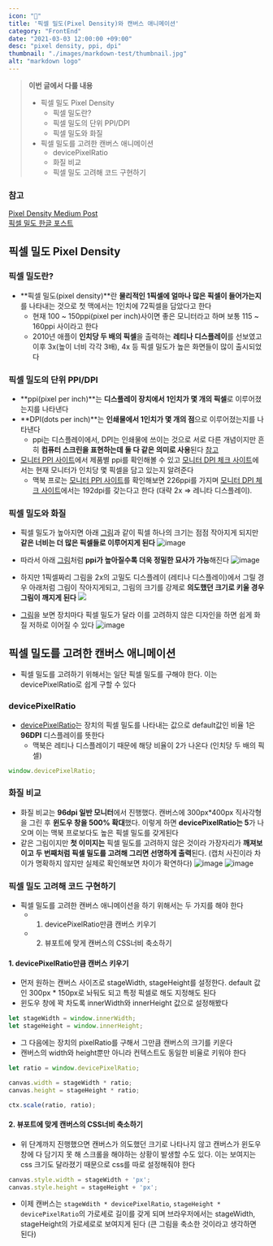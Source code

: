 ```yaml
---
icon: "📱"
title: '픽셀 밀도(Pixel Density)와 캔버스 애니메이션'
category: "FrontEnd"
date: "2021-03-03 12:00:00 +09:00"
desc: "pixel density, ppi, dpi"
thumbnail: "./images/markdown-test/thumbnail.jpg"
alt: "markdown logo"
---
```


>**이번 글에서 다룰 내용**
>- 픽셀 밀도 Pixel Density
>   - 픽셀 밀도란?
>   - 픽셀 밀도의 단위 PPI/DPI
>   - 픽셀 밀도와 화질
>- 픽셀 밀도를 고려한 캔버스 애니메이션
>   - devicePixelRatio
>   - 화질 비교
>   - 픽셀 밀도 고려해 코드 구현하기


### 참고
[Pixel Density Medium Post](https://medium.com/@peternowell/pixel-density-demystified-a4db63ba2922)<br>
[픽셀 밀도 한글 포스트](https://webclub.tistory.com/629)

## 픽셀 밀도 Pixel Density

### 픽셀 밀도란?

- **픽셀 밀도(pixel density)**란 **물리적인 1픽셀에 얼마나 많은 픽셀이 들어가는지**를 나타내는 것으로 첫 맥에서는 1인치에 72픽셀을 담았다고 한다
  - 현재 100 ~ 150ppi(pixel per inch)사이면 좋은 모니터라고 하며 보통 115 ~ 160ppi 사이라고 한다
  - 2010년 애플이 **인치당 두 배의 픽셀**을 출력하는 **레티나 디스플레이**를 선보였고 이후 3x(높이 너비 각각 3배), 4x 등 픽셀 밀도가 높은 화면들이 많이 출시되었다
  

### 픽셀 밀도의 단위 PPI/DPI

- **ppi(pixel per inch)**는 **디스플레이 장치에서 1인치가 몇 개의 픽셀**로 이루어졌는지를 나타낸다
- **DPI(dots per inch)**는 **인쇄물에서 1인치가 몇 개의 점**으로 이루어졌는지를 나타낸다
  - ppi는 디스플레이에서, DPI는 인쇄물에 쓰이는 것으로 서로 다른 개념이지만 흔히 **컴퓨터 스크린을 표현하는데 둘 다 같은 의미로 사용**된다 [참고](https://www.sebastien-gabriel.com/designers-guide-to-dpi/)
- [모니터 PPI 사이트](https://www.sven.de/dpi/)에서 제품별 ppi를 확인해볼 수 있고 [모니터 DPI 체크 사이트](https://www.infobyip.com/detectmonitordpi.php)에서는 현재 모니터가 인치당 몇 픽셀을 담고 있는지 알려준다
  - 맥북 프로는 [모니터 PPI 사이트](https://www.sven.de/dpi/)를 확인해보면 226ppi를 가지며 [모니터 DPI 체크 사이트](https://www.infobyip.com/detectmonitordpi.php)에서는 192dpi를 갖는다고 한다 (대략 2x => 레니타 디스플레이).

  
### 픽셀 밀도와 화질
- 픽셀 밀도가 높아지면 아래 [그림](http://styleguide.co.kr/content/resolution-grid/ratio-design.php)과 같이 픽셀 하나의 크기는 점점 작아지게 되지만 **같은 너비는 더 많은 픽셀들로 이루어지게 된다**
![image](https://user-images.githubusercontent.com/52592748/109468735-5db66780-7ab0-11eb-8c42-3aa29b33324d.png)

- 따라서 아래 [그림](https://www.giffgaff.com/blog/pixel-density-how-to-calculate-ppi/)처럼 **ppi가 높아질수록 더욱 정밀한 묘사가 가능**해진다
![image](https://user-images.githubusercontent.com/52592748/109455520-30f75580-7a9a-11eb-865a-e5d2f5fd79d4.png)

- 하지만 1픽셀짜리 그림을 2x의 고밀도 디스플레이 (레티나 디스플레이)에서 그릴 경우 아래처럼 그림이 작아지게되고, 그림의 크기를 강제로 **의도했던 크기로 키울 경우 그림이 깨지게 된다**
![](https://images.velog.io/images/jehjong/post/751a0a37-3187-4370-9fa6-0c6d7b78e05f/image.png)

- [그림](https://www.giffgaff.com/blog/pixel-density-how-to-calculate-ppi/)을 보면 장치마다 픽셀 밀도가 달라 이를 고려하지 않은 디자인을 하면 쉽게 화질 저하로 이어질 수 있다
![image](https://user-images.githubusercontent.com/52592748/109460758-76b91b80-7aa4-11eb-92a9-c8830b29ce6d.png)

## 픽셀 밀도를 고려한 캔버스 애니메이션

- 픽셀 밀도를 고려하기 위해서는 일단 픽셀 밀도를 구해야 한다. 이는 devicePixelRatio로 쉽게 구할 수 있다

### devicePixelRatio

- [devicePixelRatio](https://developer.mozilla.org/en-US/docs/Web/API/Window/devicePixelRatio)는 장치의 픽셀 밀도를 나타내는 값으로 default값인 비율 1은 **96DPI** 디스플레이를 뜻한다
  - 맥북은 레티나 디스플레이기 때문에 해당 비율이 2가 나온다 (인치당 두 배의 픽셀)

```javascript
window.devicePixelRatio;
```

### 화질 비교
- 화질 비교는 **96dpi 일반 모니터**에서 진행했다. 캔버스에 300px*400px 직사각형을 그린 후 **윈도우 창을 500% 확대**했다. 이렇게 하면 **devicePixelRatio는 5**가 나오며 이는 맥북 프로보다도 높은 픽셀 밀도를 갖게된다
- 같은 그림이지만 **첫 이미지는** 픽셀 밀도를 고려하지 않은 것이라 가장자리가 **깨져보이고** **두 번째처럼 픽셀 밀도를 고려해 그리면 선명하게 출력**된다. (캡처 사진이라 차이가 명확하지 않지만 실제로 확인해보면 차이가 확연하다)
![image](https://user-images.githubusercontent.com/52592748/109763211-19a09f80-7c35-11eb-8c77-b50601a9cc73.png)
![image](https://user-images.githubusercontent.com/52592748/109765024-9df42200-7c37-11eb-989e-1adaeff14a84.png)


### 픽셀 밀도 고려해 코드 구현하기

- 픽셀 밀도를 고려한 캔버스 애니메이션을 하기 위해서는 두 가지를 해야 한다
  - 1. devicePixelRatio만큼 캔버스 키우기
  - 2. 뷰포트에 맞게 캔버스의 CSS너비 축소하기

#### 1. devicePixelRatio만큼 캔버스 키우기
- 먼저 원하는 캔버스 사이즈로 stageWidth, stageHeight를 설정한다. default 값인 300px * 150px로 놔둬도 되고 특정 픽셀로 해도 지정해도 된다
- 윈도우 창에 꽉 차도록 innerWidth와 innerHeight 값으로 설정해봤다

```javascript
let stageWidth = window.innerWidth;
let stageHeight = window.innerHeight;
```

- 그 다음에는 장치의 pixelRatio를 구해서 그만큼 캔버스의 크기를 키운다
- 캔버스의 width와 height뿐만 아니라 컨텍스트도 동일한 비율로 키워야 한다

```javascript
let ratio = window.devicePixelRatio;

canvas.width = stageWidth * ratio;
canvas.height = stageHeight * ratio;

ctx.scale(ratio, ratio);
```

#### 2. 뷰포트에 맞게 캔버스의 CSS너비 축소하기

- 위 단계까지 진행했으면 캔버스가 의도했던 크기로 나타나지 않고 캔버스가 윈도우 창에 다 담기지 못 해 스크롤을 해야하는 상황이 발생할 수도 있다. 이는 보여지는 css 크기도 달라졌기 때문으로 css를 따로 설정해줘야 한다

```javascript
canvas.style.width = stageWidth + 'px';
canvas.style.height = stageHeight + 'px';
```

- 이제 캔버스는 `stageWdith * devicePixelRatio`, `stageHeight * devicePixelRatio`의 가로세로 길이를 갖게 되며 브라우저에서는 stageWidth, stageHeight의 가로세로로 보여지게 된다 (큰 그림을 축소한 것이라고 생각하면 된다)